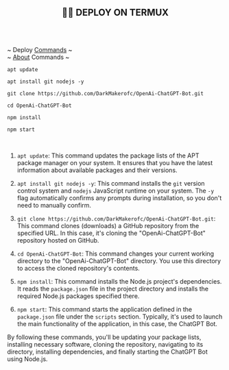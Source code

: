 <h2 align="center">  👨‍🔧 DEPLOY ON TERMUX </h2>
<br><br>
  
  ~ Deploy [Commands](#commands) ~ <br>
  ~ [About](#about) Commands ~

<a name = "commands">


```
apt update

apt install git nodejs -y

git clone https://github.com/DarkMakerofc/OpenAi-ChatGPT-Bot.git

cd OpenAi-ChatGPT-Bot

npm install

npm start 
```

</a>

 <br/> 

1. `apt update`: This command updates the package lists of the APT package manager on your system. It ensures that you have the latest information about available packages and their versions.

2. `apt install git nodejs -y`: This command installs the `git` version control system and `nodejs` JavaScript runtime on your system. The `-y` flag automatically confirms any prompts during installation, so you don't need to manually confirm.

3. `git clone https://github.com/DarkMakerofc/OpenAi-ChatGPT-Bot.git`: This command clones (downloads) a GitHub repository from the specified URL. In this case, it's cloning the "OpenAi-ChatGPT-Bot" repository hosted on GitHub.

4. `cd OpenAi-ChatGPT-Bot`: This command changes your current working directory to the "OpenAi-ChatGPT-Bot" directory. You use this directory to access the cloned repository's contents.

5. `npm install`: This command installs the Node.js project's dependencies. It reads the `package.json` file in the project directory and installs the required Node.js packages specified there.

6. `npm start`: This command starts the application defined in the `package.json` file under the `scripts` section. Typically, it's used to launch the main functionality of the application, in this case, the ChatGPT Bot.
<a name = "about">
By following these commands, you'll be updating your package lists, installing necessary software, cloning the repository, navigating to its directory, installing dependencies, and finally starting the ChatGPT Bot using Node.js.

</a>
